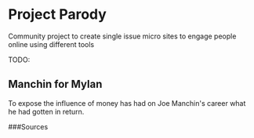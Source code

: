 # Project Parody
Community project to create single issue micro sites to engage people online using different tools

TODO:

## Manchin for Mylan
To expose the influence of money has had on Joe Manchin's career what he had gotten in return.

###Sources
